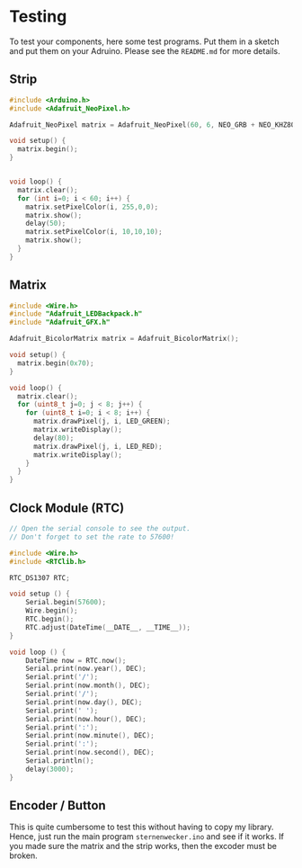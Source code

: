 # Testing

To test your components, here some test programs.
Put them in a sketch and put them on your Adruino. Please see the `README.md` for more details.

## Strip

```c
#include <Arduino.h>
#include <Adafruit_NeoPixel.h>

Adafruit_NeoPixel matrix = Adafruit_NeoPixel(60, 6, NEO_GRB + NEO_KHZ800);

void setup() {
  matrix.begin();
}


void loop() {
  matrix.clear();
  for (int i=0; i < 60; i++) {
    matrix.setPixelColor(i, 255,0,0);
    matrix.show();
    delay(50);
    matrix.setPixelColor(i, 10,10,10);
    matrix.show();
  }
}
```

## Matrix

```c
#include <Wire.h>
#include "Adafruit_LEDBackpack.h"
#include "Adafruit_GFX.h"

Adafruit_BicolorMatrix matrix = Adafruit_BicolorMatrix();

void setup() {
  matrix.begin(0x70);
}

void loop() {
  matrix.clear();
  for (uint8_t j=0; j < 8; j++) {
    for (uint8_t i=0; i < 8; i++) {
      matrix.drawPixel(j, i, LED_GREEN);
      matrix.writeDisplay();
      delay(80);
      matrix.drawPixel(j, i, LED_RED);
      matrix.writeDisplay();
    }
  }
}
```

## Clock Module (RTC)

```c
// Open the serial console to see the output.
// Don't forget to set the rate to 57600!

#include <Wire.h>
#include <RTClib.h>

RTC_DS1307 RTC;

void setup () {
    Serial.begin(57600);
    Wire.begin();
    RTC.begin();
    RTC.adjust(DateTime(__DATE__, __TIME__));
}

void loop () {
    DateTime now = RTC.now();
    Serial.print(now.year(), DEC);
    Serial.print('/');
    Serial.print(now.month(), DEC);
    Serial.print('/');
    Serial.print(now.day(), DEC);
    Serial.print(' ');
    Serial.print(now.hour(), DEC);
    Serial.print(':');
    Serial.print(now.minute(), DEC);
    Serial.print(':');
    Serial.print(now.second(), DEC);
    Serial.println();
    delay(3000);
}
```

## Encoder / Button

This is quite cumbersome to test this without having to copy my library. Hence, just run the main program `sternenwecker.ino` and see if it works.
If you made sure the matrix and the strip works, then the excoder must be broken.